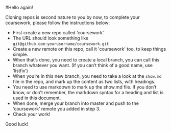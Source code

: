 #Hello again!

Cloning repos is second nature to you by now, to complete your coursework, please follow the instructions below:

- First create a new repo called ‘coursework’.
- The URL should look something like `git@github.com:yourusername/coursework.git`
- Create a new remote on this repo, call it 'coursework' too, to keep things simple.
- When that’s done, you need to create a local branch, you can call this branch whatever you want. (If you can’t think of a good name, use ‘listfix’)
- When you’re in this new branch, you need to take a look at the `show.md` file in the repo, and mark up the content as two lists, with headings.
- You need to use markdown to mark up the show.md file. If you don’t know, or don’t remember, the markdown syntax for a heading and list is used in this document.
- When done, merge your branch into master and push to the ‘coursework’ remote you added in step 3.
- Check your work!

Good luck!